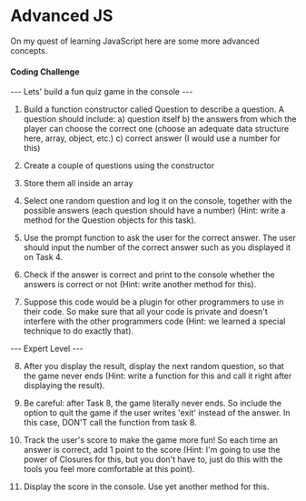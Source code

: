 Advanced JS
=======

On my quest of learning JavaScript here are some more advanced concepts.


#### Coding Challenge

--- Lets' build a fun quiz game in the console ---

1. Build a function constructor called Question to describe a question.
A question should include:
  a) question itself
  b) the answers from which the player can choose the correct one (choose an
adequate data structure here, array, object, etc.)
  c) correct answer (I would use a number for this)

2. Create a couple of questions using the constructor

3. Store them all inside an array

4. Select one random question and log it on the console, together with the
possible answers (each question should have a number) (Hint: write a method
for the Question objects for this task).

5. Use the prompt function to ask the user for the correct answer. The user
should input the number of the correct answer such as you displayed it on Task 4.

6. Check if the answer is correct and print to the console whether the answers
is correct or not (Hint: write another method for this).

7. Suppose this code would be a plugin for other programmers to use in their code.
So make sure that all your code is private and doesn't interfere with the other
programmers code (Hint: we learned a special technique to do exactly that).

--- Expert Level ---

8. After you display the result, display the next random question, so that the
game never ends (Hint: write a function for this and call it right after displaying
the result).

0. Be careful: after Task 8, the game literally never ends. So include the option
to quit the game if the user writes 'exit' instead of the answer. In this case,
DON'T call the function from task 8.

10. Track the user's score to make the game more fun! So each time an answer is
correct, add 1 point to the score (Hint: I'm going to use the power of Closures
for this, but you don't have to, just do this with the tools you feel more
comfortable at this point).

11. Display the score in the console. Use yet another method for this.
